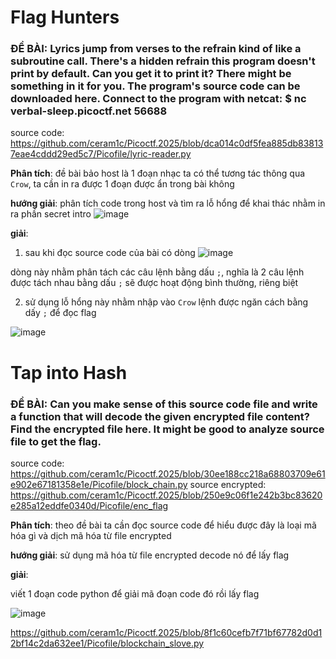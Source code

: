 # Flag Hunters

<h3>ĐỀ BÀI: Lyrics jump from verses to the refrain kind of like a subroutine call. There's a hidden refrain this program doesn't print by default. Can you get it to print it? There might be something in it for you. The program's source code can be downloaded here. Connect to the program with netcat: $ nc verbal-sleep.picoctf.net 56688</h3>

source code: https://github.com/ceram1c/Picoctf.2025/blob/dca014c0df5fea885db838137eae4cddd29ed5c7/Picofile/lyric-reader.py

**Phân tích**: đề bài bảo host là 1 đoạn nhạc ta có thể tương tác thông qua `Crow`, ta cần in ra được 1 đoạn được ẩn trong bài không

**hướng giải**: phân tích code trong host và tìm ra lỗ hổng để khai thác nhằm in ra phần secret intro ![image](https://github.com/user-attachments/assets/fde11af6-f4c2-43ff-9676-e15c03425bb0)

**giải**:

1. sau khi đọc source code của bài có dòng ![image](https://github.com/user-attachments/assets/cc4b8881-36c6-4fba-aa0e-84a5cb782e6d)

dòng này nhằm phân tách các câu lệnh bằng dấu `;`, nghĩa là 2 câu lệnh được tách nhau bằng dấu `;` sẽ được hoạt động bình thường, riêng biệt

2. sử dụng lỗ hổng này nhằm nhập vào `Crow` lệnh được ngăn cách bằng dấy `;` để đọc flag

![image](https://github.com/user-attachments/assets/48984fba-88f8-43ea-b383-0b91e4861399)


# Tap into Hash

<h3>ĐỀ BÀI: Can you make sense of this source code file and write a function that will decode the given encrypted file content? Find the encrypted file here. It might be good to analyze source file to get the flag.</h3>


source code: https://github.com/ceram1c/Picoctf.2025/blob/30ee188cc218a68803709e61e902e67181358e1e/Picofile/block_chain.py
source encrypted: https://github.com/ceram1c/Picoctf.2025/blob/250e9c06f1e242b3bc83620e285a12eddfe0340d/Picofile/enc_flag

**Phân tích**: theo đề bài ta cần đọc source code để hiểu được đây là loại mã hóa gì và dịch mã hóa từ file encrypted

**hướng giải**: sử dụng mã hóa từ file encrypted decode nó để lấy flag

**giải**:

viết 1 đoạn code python để giải mã đoạn code đó rồi lấy flag

![image](https://github.com/user-attachments/assets/97b25312-ddce-4d20-bc01-d8e36d64354e)


https://github.com/ceram1c/Picoctf.2025/blob/8f1c60cefb7f71bf67782d0d12bf14c2da632ee1/Picofile/blockchain_slove.py

